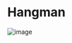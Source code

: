 # Hangman

![image](https://user-images.githubusercontent.com/78381461/117562839-a854f100-b0aa-11eb-9025-8266e6fcec75.png)
